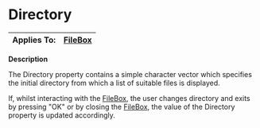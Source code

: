 




<h1 class="heading"><span class="name">Directory</span></h1>

| Applies To: | [FileBox](./filebox.md) |
| --- | ---  |


**Description**


The Directory property contains a simple character vector which specifies the initial directory from which a list of suitable files is displayed.


If, whilst interacting with the [FileBox](./filebox.md), the user changes directory and exits by pressing "OK" or by closing the [FileBox](./filebox.md), the value of the Directory property is updated accordingly.



